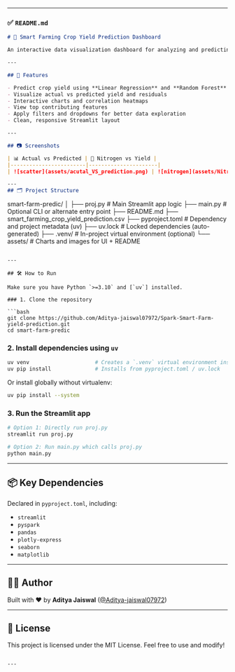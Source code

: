 
---

### ✅ `README.md`

```markdown
# 🌾 Smart Farming Crop Yield Prediction Dashboard

An interactive data visualization dashboard for analyzing and predicting crop yield based on various agricultural inputs. Built using **PySpark**,**Streamlit**, **Plotly**, and **Pandas**, and **Unified Python Packaging (uv)**.

---

## 🚀 Features

- Predict crop yield using **Linear Regression** and **Random Forest**
- Visualize actual vs predicted yield and residuals
- Interactive charts and correlation heatmaps
- View top contributing features
- Apply filters and dropdowns for better data exploration
- Clean, responsive Streamlit layout

---

## 📷 Screenshots

| 📊 Actual vs Predicted | 🌿 Nitrogen vs Yield |
|------------------------|----------------------|
| ![scatter](assets/acutal_VS_prediction.png) | ![nitrogen](assets/NitroVSyeild.png) |

---
## 🗂️ Project Structure

```
smart-farm-predic/
│
├── proj.py                  # Main Streamlit app logic
├── main.py                  # Optional CLI or alternate entry point
├── README.md
├── smart_farming_crop_yield_prediction.csv
├── pyproject.toml           # Dependency and project metadata (uv)
├── uv.lock                  # Locked dependencies (auto-generated)
├── .venv/                   # In-project virtual environment (optional)
└── assets/                  # Charts and images for UI + README
```

---

## 🛠️ How to Run

Make sure you have Python `>=3.10` and [`uv`] installed.

### 1. Clone the repository

```bash
git clone https://github.com/Aditya-jaiswal07972/Spark-Smart-Farm-yield-prediction.git
cd smart-farm-predic
```

### 2. Install dependencies using `uv`

```bash
uv venv                     # Creates a `.venv` virtual environment inside the project
uv pip install              # Installs from pyproject.toml / uv.lock
```

Or install globally without virtualenv:

```bash
uv pip install --system
```

### 3. Run the Streamlit app

```bash
# Option 1: Directly run proj.py
streamlit run proj.py

# Option 2: Run main.py which calls proj.py
python main.py
```

---

## 📦 Key Dependencies

Declared in `pyproject.toml`, including:

- `streamlit`
- `pyspark`
- `pandas`
- `plotly-express`
- `seaborn`
- `matplotlib`

---

## 👨‍🌾 Author

Built with ❤️ by **Aditya Jaiswal** ([@Aditya-jaiswal07972](https://github.com/Aditya-jaiswal07972))

---

## 📄 License

This project is licensed under the MIT License. Feel free to use and modify!
```

---
